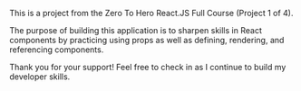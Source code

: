 This is a project from the Zero To Hero React.JS Full Course (Project 1 of 4).

The purpose of building this application is to sharpen skills in React components by practicing using props as well as defining, rendering, and referencing components.

Thank you for your support! Feel free to check in as I continue to build my developer skills.
